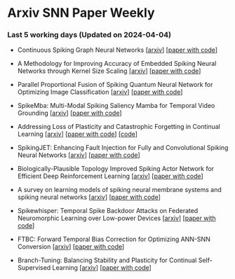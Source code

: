 # Arxiv SNN Paper Weekly


 ### **Last 5 working days (Updated on 2024-04-04)** 


- Continuous Spiking Graph Neural Networks [[arxiv](https://arxiv.org/abs/2404.01897)] [[paper with code](https://paperswithcode.com/paper/continuous-spiking-graph-neural-networks)]

- A Methodology for Improving Accuracy of Embedded Spiking Neural Networks through Kernel Size Scaling [[arxiv](https://arxiv.org/abs/2404.01685)] [[paper with code](https://paperswithcode.com/paper/a-methodology-for-improving-accuracy-of)]

- Parallel Proportional Fusion of Spiking Quantum Neural Network for Optimizing Image Classification [[arxiv](https://arxiv.org/abs/2404.01359)] [[paper with code](https://paperswithcode.com/paper/parallel-proportional-fusion-of-spiking)]

- SpikeMba: Multi-Modal Spiking Saliency Mamba for Temporal Video Grounding [[arxiv](https://arxiv.org/abs/2404.01174)] [[paper with code](https://paperswithcode.com/paper/spikemba-multi-modal-spiking-saliency-mamba)]

- Addressing Loss of Plasticity and Catastrophic Forgetting in Continual Learning [[arxiv](https://arxiv.org/abs/2404.00781)] [[paper with code](https://paperswithcode.com/paper/addressing-loss-of-plasticity-and)] [[code](https://github.com/mohmdelsayed/upgd)]

- SpikingJET: Enhancing Fault Injection for Fully and Convolutional Spiking Neural Networks [[arxiv](https://arxiv.org/abs/2404.00383)] [[paper with code](https://paperswithcode.com/paper/spikingjet-enhancing-fault-injection-for)]

- Biologically-Plausible Topology Improved Spiking Actor Network for Efficient Deep Reinforcement Learning [[arxiv](https://arxiv.org/abs/2403.20163)] [[paper with code](https://paperswithcode.com/paper/biologically-plausible-topology-improved)]

- A survey on learning models of spiking neural membrane systems and spiking neural networks [[arxiv](https://arxiv.org/abs/2403.18609)] [[paper with code](https://paperswithcode.com/paper/a-survey-on-learning-models-of-spiking-neural)]

- Spikewhisper: Temporal Spike Backdoor Attacks on Federated Neuromorphic Learning over Low-power Devices [[arxiv](https://arxiv.org/abs/2403.18607)] [[paper with code](https://paperswithcode.com/paper/spikewhisper-temporal-spike-backdoor-attacks)]

- FTBC: Forward Temporal Bias Correction for Optimizing ANN-SNN Conversion [[arxiv](https://arxiv.org/abs/2403.18388)] [[paper with code](https://paperswithcode.com/paper/ftbc-forward-temporal-bias-correction-for)]

- Branch-Tuning: Balancing Stability and Plasticity for Continual Self-Supervised Learning [[arxiv](https://arxiv.org/abs/2403.18266)] [[paper with code](https://paperswithcode.com/paper/branch-tuning-balancing-stability-and)]

